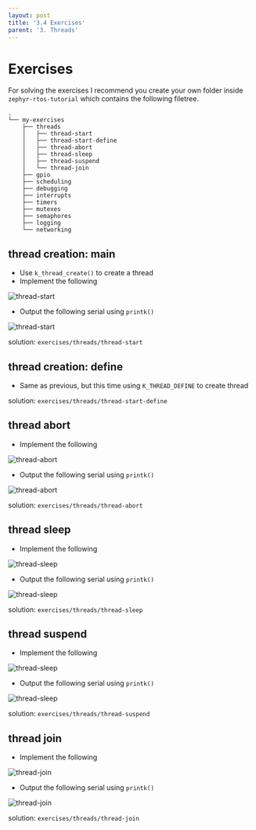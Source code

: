 ```yaml
---
layout: post
title: '3.4 Exercises'
parent: '3. Threads'
---
```


# Exercises

For solving the exercises I recommend you create your own folder inside `zephyr-rtos-tutorial` which contains the following filetree.

```
.
└── my-exercises
    ├── threads
    │   ├── thread-start
    │   ├── thread-start-define
    │   ├── thread-abort
    │   ├── thread-sleep
    │   ├── thread-suspend
    │   └── thread-join
    ├── gpio
    ├── scheduling
    ├── debugging
    ├── interrupts
    ├── timers
    ├── mutexes
    ├── semaphores
    ├── logging
    └── networking
```



## thread creation: main

- Use `k_thread_create()` to create a thread
- Implement the following

![thread-start](/svg-images/threads/thread-start.png)

- Output the following serial using `printk()`

![thread-start](/images/threads/thread-start.png)

solution: `exercises/threads/thread-start`

## thread creation: define

- Same as previous, but this time using `K_THREAD_DEFINE` to create thread

solution: `exercises/threads/thread-start-define`

## thread abort

- Implement the following

![thread-abort](/svg-images/threads/thread-abort.png)

- Output the following serial using `printk()`

![thread-abort](/images/threads/thread-abort.png)

solution: `exercises/threads/thread-abort`

## thread sleep

- Implement the following

![thread-sleep](/svg-images/threads/thread-sleep.png)

- Output the following serial using `printk()`

![thread-sleep](/images/threads/thread-sleep.png)

solution: `exercises/threads/thread-sleep`

## thread suspend

- Implement the following

![thread-sleep](/svg-images/threads/thread-suspend.png)

- Output the following serial using `printk()`

![thread-sleep](/images/threads/thread-suspend.png)

solution: `exercises/threads/thread-suspend`

## thread join

- Implement the following

![thread-join](/svg-images/threads/thread-join.png)

- Output the following serial using `printk()`

![thread-join](/images/threads/thread-join.png)

solution: `exercises/threads/thread-join`
